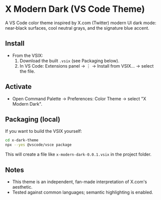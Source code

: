 # X Modern Dark (VS Code Theme)

A VS Code color theme inspired by X.com (Twitter) modern UI dark mode: near‑black surfaces, cool neutral grays, and the signature blue accent.

## Install

- From the VSIX:
  1. Download the built `.vsix` (see Packaging below).
  2. In VS Code: Extensions panel → ⋮ → Install from VSIX… → select the file.

## Activate

- Open Command Palette → Preferences: Color Theme → select "X Modern Dark".

## Packaging (local)

If you want to build the VSIX yourself:

```bash
cd x-dark-theme
npx --yes @vscode/vsce package
```

This will create a file like `x-modern-dark-0.0.1.vsix` in the project folder.

## Notes

- This theme is an independent, fan-made interpretation of X.com's aesthetic.
- Tested against common languages; semantic highlighting is enabled.

